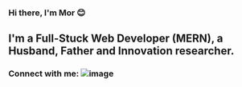 ### Hi there, I'm Mor 😊
## I'm a Full-Stuck Web Developer (MERN), a Husband, Father and Innovation researcher.

### Connect with me: ![image]({https://img.shields.io/badge/LinkedIn-0077B5?style=for-the-badge&logo=linkedin&logoColor=white})